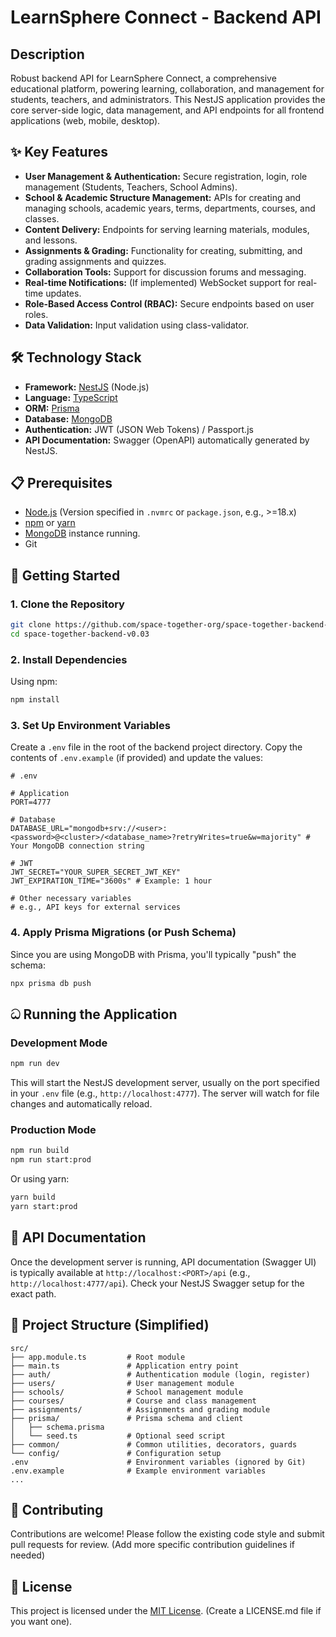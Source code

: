 # LearnSphere Connect - Backend API

## Description

Robust backend API for LearnSphere Connect, a comprehensive educational platform, powering learning, collaboration, and management for students, teachers, and administrators. This NestJS application provides the core server-side logic, data management, and API endpoints for all frontend applications (web, mobile, desktop).

## ✨ Key Features

* **User Management & Authentication:** Secure registration, login, role management (Students, Teachers, School Admins).
* **School & Academic Structure Management:** APIs for creating and managing schools, academic years, terms, departments, courses, and classes.
* **Content Delivery:** Endpoints for serving learning materials, modules, and lessons.
* **Assignments & Grading:** Functionality for creating, submitting, and grading assignments and quizzes.
* **Collaboration Tools:** Support for discussion forums and messaging.
* **Real-time Notifications:** (If implemented) WebSocket support for real-time updates.
* **Role-Based Access Control (RBAC):** Secure endpoints based on user roles.
* **Data Validation:** Input validation using class-validator.

## 🛠️ Technology Stack

* **Framework:** [NestJS](https://nestjs.com/) (Node.js)
* **Language:** [TypeScript](https://www.typescriptlang.org/)
* **ORM:** [Prisma](https://www.prisma.io/)
* **Database:** [MongoDB](https://www.mongodb.com/)
* **Authentication:** JWT (JSON Web Tokens) / Passport.js
* **API Documentation:** Swagger (OpenAPI) automatically generated by NestJS.

## 📋 Prerequisites

* [Node.js](https://nodejs.org/) (Version specified in `.nvmrc` or `package.json`, e.g., >=18.x)
* [npm](https://www.npmjs.com/) or [yarn](https://yarnpkg.com/)
* [MongoDB](https://www.mongodb.com/try/download/community) instance running.
* Git

## 🚀 Getting Started

### 1. Clone the Repository

```bash
git clone https://github.com/space-together-org/space-together-backend-v0.03.git
cd space-together-backend-v0.03
```

### 2. Install Dependencies

Using npm:
```bash
npm install
```
<!-- Or using yarn:
```bash
yarn install
``` -->

### 3. Set Up Environment Variables

Create a `.env` file in the root of the backend project directory. Copy the contents of `.env.example` (if provided) and update the values:

```env
# .env

# Application
PORT=4777

# Database
DATABASE_URL="mongodb+srv://<user>:<password>@<cluster>/<database_name>?retryWrites=true&w=majority" # Your MongoDB connection string

# JWT
JWT_SECRET="YOUR_SUPER_SECRET_JWT_KEY"
JWT_EXPIRATION_TIME="3600s" # Example: 1 hour

# Other necessary variables
# e.g., API keys for external services
```

### 4. Apply Prisma Migrations (or Push Schema)

Since you are using MongoDB with Prisma, you'll typically "push" the schema:
```bash
npx prisma db push
```
<!-- For initial data seeding (if you have a seed script):
```bash
npx prisma db seed
``` -->

## ධ Running the Application

### Development Mode

```bash
npm run dev
```
<!-- Or using yarn:
```bash
yarn start:dev
``` -->
This will start the NestJS development server, usually on the port specified in your `.env` file (e.g., `http://localhost:4777`). The server will watch for file changes and automatically reload.

### Production Mode

```bash
npm run build
npm run start:prod
```
Or using yarn:
```bash
yarn build
yarn start:prod
```

## 📖 API Documentation

Once the development server is running, API documentation (Swagger UI) is typically available at `http://localhost:<PORT>/api` (e.g., `http://localhost:4777/api`). Check your NestJS Swagger setup for the exact path.

## 📁 Project Structure (Simplified)

```
src/
├── app.module.ts         # Root module
├── main.ts               # Application entry point
├── auth/                 # Authentication module (login, register)
├── users/                # User management module
├── schools/              # School management module
├── courses/              # Course and class management
├── assignments/          # Assignments and grading module
├── prisma/               # Prisma schema and client
│   ├── schema.prisma
│   └── seed.ts           # Optional seed script
├── common/               # Common utilities, decorators, guards
└── config/               # Configuration setup
.env                      # Environment variables (ignored by Git)
.env.example              # Example environment variables
...
```

## 🤝 Contributing

Contributions are welcome! Please follow the existing code style and submit pull requests for review.
(Add more specific contribution guidelines if needed)

## 📄 License

This project is licensed under the [MIT License](LICENSE.md). (Create a LICENSE.md file if you want one).

